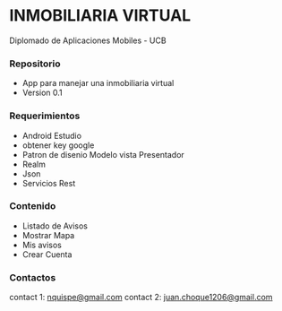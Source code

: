 #  INMOBILIARIA VIRTUAL #
Diplomado de Aplicaciones Mobiles - UCB 

### Repositorio  ###

* App para manejar una inmobiliaria virtual
* Version 0.1 

### Requerimientos ###

* Android Estudio
* obtener key google 
* Patron de disenio Modelo vista Presentador
* Realm
* Json
* Servicios Rest 

### Contenido

* Listado de Avisos 
* Mostrar Mapa 
* Mis avisos
* Crear Cuenta

  
### Contactos ###

contact 1: nquispe@gmail.com
contact 2: juan.choque1206@gmail.com